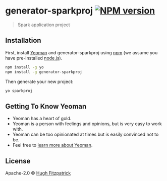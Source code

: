 # generator-sparkproj [![NPM version][npm-image]][npm-url]
> Spark application project

## Installation

First, install [Yeoman](http://yeoman.io) and generator-sparkproj using [npm](https://www.npmjs.com/) (we assume you have pre-installed [node.js](https://nodejs.org/)).

```bash
npm install -g yo
npm install -g generator-sparkproj
```

Then generate your new project:

```bash
yo sparkproj
```

## Getting To Know Yeoman

 * Yeoman has a heart of gold.
 * Yeoman is a person with feelings and opinions, but is very easy to work with.
 * Yeoman can be too opinionated at times but is easily convinced not to be.
 * Feel free to [learn more about Yeoman](http://yeoman.io/).

## License

Apache-2.0 © [Hugh Fitzpatrick](www.sparkui.org)


[npm-image]: https://badge.fury.io/js/generator-sparkproj.svg
[npm-url]: https://npmjs.org/package/generator-sparkproj
[travis-image]: https://travis-ci.org//generator-sparkproj.svg?branch=master
[travis-url]: https://travis-ci.org//generator-sparkproj
[daviddm-image]: https://david-dm.org//generator-sparkproj.svg?theme=shields.io
[daviddm-url]: https://david-dm.org//generator-sparkproj
